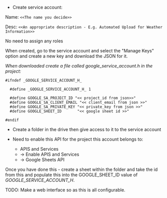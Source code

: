 - Create service account:

 Name: `<<The name you decide>>`
 
 Desc: `<<An appropriate description - E.g. Automated Upload for Weather Information>>`

 No need to assign any roles

When created, go to the service account and select the "Manage Keys" option and create a new key and download the JSON for it.

_When downloaded create a file called google_service_account.h in the project:_

```
#ifndef _GOOGLE_SERVICE_ACCOUNT_H_

  #define _GOOGLE_SERVICE_ACCOUNT_H_ 1

  #define GOOGLE_SA_PROJECT_ID "<< project_id from json>>"
  #define GOOGLE_SA_CLIENT_EMAIL "<< client_email from json >>"
  #define GOOGLE_SA_PRIVATE_KEY "<< private_key from json >>"
  #define GOOGLE_SHEET_ID       "<< google sheet id >>"

#endif
```

- Create a folder in the drive then give access to it to the service account

- Need to enable this API for the project this account belongs to:

   * APIS and Services 
   * -> Enable APIS and Services
   * -> Google Sheets API

Once you have done this - create a sheet within the folder and take the id from this and populate this into the GOOGLE_SHEET_ID value of _GOOGLE_SERVICE_ACCOUNT_H_.

TODO: Make a web interface so as this is all configurable.